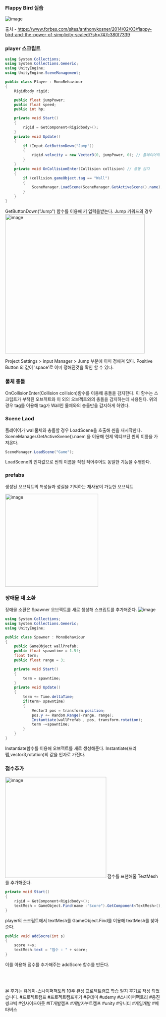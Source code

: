 ### Flappy Bird 실습
![image](https://github.com/iou-bohun/Udemy_Project_Camp/assets/56661597/0e0f001e-fa29-4634-849a-cffb867b4f16)

출처 - https://www.forbes.com/sites/anthonykosner/2014/02/03/flappy-bird-and-the-power-of-simplicity-scaled/?sh=747c380f7339

### player 스크립트
```c#
using System.Collections;
using System.Collections.Generic;
using UnityEngine;
using UnityEngine.SceneManagement;

public class Player : MonoBehaviour
{
    Rigidbody rigid;

    public float jumpPower;
    public float speed;
    public int hp;

    private void Start()
    {
        rigid = GetComponent<Rigidbody>();  
    }
    private void Update()
    {
        if (Input.GetButtonDown("Jump"))
        {
            rigid.velocity = new Vector3(0, jumpPower, 0); // 플레이어의 점프 
        }
    }
    private void OnCollisionEnter(Collision collision) // 충돌 감지
    {
        if (collision.gameObject.tag == "Wall")
        {
            SceneManager.LoadScene(SceneManager.GetActiveScene().name);
        }
    }
}
```

GetButtonDown("Jump") 함수를 이용해 키 입력을받는다. 
Jump 키워드의 경우   
<img width="450" alt="image" src="https://github.com/iou-bohun/Udemy_Project_Camp/assets/56661597/c9f14f0a-7f7e-41d1-8e7f-52694d61ec3c">

Project Settings > input Manager > Jump 부분에 이미 정해져 있다.
Positive Button 의 값이 'space'로 이미 정해진것을 확인 할 수 있다. 

### 물체 충돌  
OnCollisionEnter(Collision collision)함수를 이용해 충돌을 감지한다. 
이 함수는 스크립트가 부착된 오브젝트와 이 외의 오브젝트와의 충돌을 감지하는데 사용된다. 
위의 경우 tag를 이용해 tag가 Wall인 물체와의 충돌만을 감지하게 하였다. 

### Scene Laod  
플레이어가 wall물체와 충돌할 경우 LoadScene을 호출해 씬을 재시작한다. 
SceneManager.GetActiveSvene().naem 을 이용해 현제 액티브된 씬의 이름을 가져온다. 
```c#
SceneManager.LoadScene("Game");
```
LoadScene의 인자값으로 씬의 이름을 직접 적어주어도 동일한 기능을 수행한다. 

### prefabs
생성된 오브젝트의 특성들과 성질을 기억하는 재사용이 가능한 오브젝트  

<img width="300" alt="image" src="https://github.com/iou-bohun/Udemy_Project_Camp/assets/56661597/0157288b-e688-43bf-ba4e-dbe1980f2ec5">

### 장애물 재 소환

장애물 소환은 Spawner 오브젝트를 새로 생성해 스크립트를 추가해준다.
![image](https://github.com/iou-bohun/Udemy_Project_Camp/assets/56661597/a896d87f-26b0-43ca-b745-dba61afd2d56)

```c#
using System.Collections;
using System.Collections.Generic;
using UnityEngine;

public class Spawner : MonoBehaviour
{
    public GameObject wallPrefab;
    public float spawntime = 1.5f;
    float term;
    public float range = 3;

    private void Start()
    {
        term = spawntime;
    }
    private void Update()
    {
        term += Time.deltaTime;
        if(term> spawntime)
        {
            Vector3 pos = transform.position;
            pos.y += Random.Range(-range, range);
            Instantiate(wallPrefab , pos, transform.rotation);
            term -=spawntime;
        }
    }
}
```
Instantiate함수를 이용해 오브젝트를 새로 생성해준다. 
Instantiate(프리펩,vector3,rotation)의 값을 인자로 가진다.


### 점수추가
<img width="326" alt="image" src="https://github.com/iou-bohun/Udemy_Project_Camp/assets/56661597/4ebc883a-fecf-4ee7-93b7-ba32b347cb10">
점수를 표현해줄 TextMesh를 추가해준다.   

```c#
private void Start()
{
    rigid = GetComponent<Rigidbody>();
    textMesh = GameObject.Find(name :"Score").GetComponent<TextMesh>();
}
```
player의 스크립트에서 textMesh를 GameObject.Find를 이용해 textMesh를 찾아준다. 
```c#
public void addSocre(int s)
{
    score +=s;
    textMesh.text = "점수 : " + score;  
}
```
이를 이용해  점수를 추가해주는 addScore 함수를 만든다. 

<br/><br/><br/>
본 후기는 유데미-스나이퍼팩토리 10주 완성 프로젝트캠프 학습 일지 후기로 작성 되었습니다.
#프로젝트캠프 #프로젝트캠프후기 #유데미 #udemy #스나이퍼팩토리 #웅진씽크빅 #인사이드아웃 #IT개발캠프 #개발자부트캠프 #unity #유니티 #게임개발 #메타버스 
